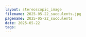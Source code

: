 ```yaml
---
layout: stereoscopic_image
filename: 2025-05-22_succulents.jpg
pagename: 2025-05-22_succulents
date: 2025-05-22
tags:
---
```

